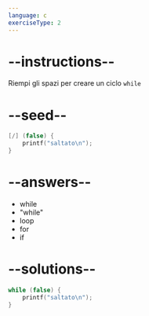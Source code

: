```yaml
---
language: c
exerciseType: 2
---
```


# --instructions--

Riempi gli spazi per creare un ciclo `while`

# --seed--

```c
[/] (false) {
    printf("saltato\n");
}
```

# --answers--

- while
- "while"
- loop
- for
- if

# --solutions--

```c
while (false) {
    printf("saltato\n");
}
```
